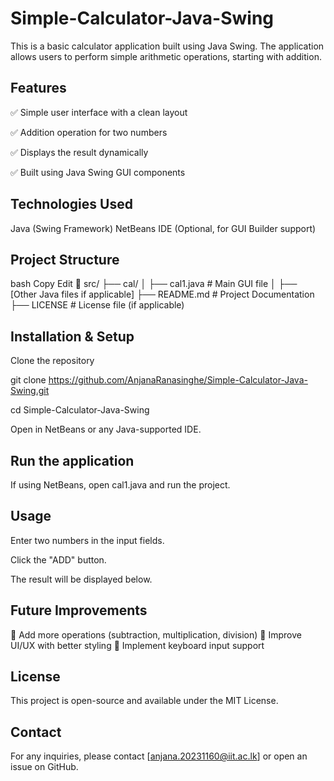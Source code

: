 # Simple-Calculator-Java-Swing

This is a basic calculator application built using Java Swing. The application allows users to perform simple arithmetic operations, starting with addition.

## Features 
✅ Simple user interface with a clean layout

✅ Addition operation for two numbers

✅ Displays the result dynamically

✅ Built using Java Swing GUI components

## Technologies Used 
Java (Swing Framework)
NetBeans IDE (Optional, for GUI Builder support)

## Project Structure ##
bash
Copy
Edit
📂 src/
 ├── cal/ 
 │   ├── cal1.java  # Main GUI file
 │   ├── [Other Java files if applicable]
 ├── README.md      # Project Documentation
 ├── LICENSE        # License file (if applicable)

## Installation & Setup ##
Clone the repository

git clone https://github.com/AnjanaRanasinghe/Simple-Calculator-Java-Swing.git

cd Simple-Calculator-Java-Swing

Open in NetBeans or any Java-supported IDE.

## Run the application ##

If using NetBeans, open cal1.java and run the project.
  
## Usage ## 

Enter two numbers in the input fields.

Click the "ADD" button.

The result will be displayed below.

## Future Improvements ##
🔹 Add more operations (subtraction, multiplication, division)
🔹 Improve UI/UX with better styling
🔹 Implement keyboard input support


## License ##
This project is open-source and available under the MIT License.

## Contact
For any inquiries, please contact [anjana.20231160@iit.ac.lk] or open an issue on GitHub.
